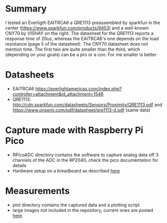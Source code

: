 # Summary
I tested an Everligth EAITRCA6 a QRE1113 preassembled by sparkfun in the center (https://www.sparkfun.com/products/9453) and a well-known CNY70 by VISHAY on the right. The datasheet for the QRE1113 reports a response time of 20us, whereas the EAITRCA6's one depends on the load resistance (page 5 of the datasheet). The CNY70 datasheet does not mention time. The first two are quite smaller than the third, which (depending on your goals) can be a pro or a con. For me smaller is better

# Datasheets
* EAITRCA6 https://everlightamericas.com/index.php?controller=attachment&id_attachment=1546
* QRE1113: http://cdn.sparkfun.com/datasheets/Sensors/Proximity/QRE1113.pdf and https://www.onsemi.com/pdf/datasheet/qre1113-d.pdf (same data)

# Capture made with Raspberry Pi Pico
* RPicoADC directory contains the software to capture analog data off 3 channels of the ADC in the RP2040, check the pico documentation for details
* Hardware setup on a breadboard as described [here](https://pianoclack.com/forum/d/243-diy-piano-sensors/36)

# Measurements
* plot directory contains the captured data and a plotting script
* large images not included in the repository, current ones are posted [here](https://pianoclack.com/forum/d/243-diy-piano-sensors/39)



